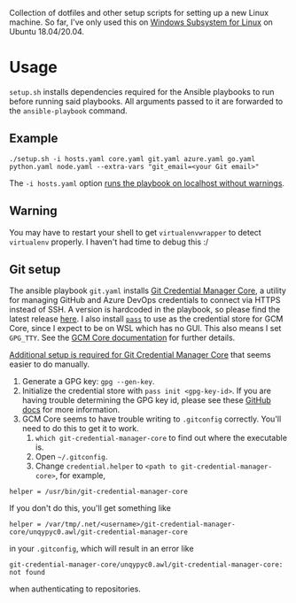 Collection of dotfiles and other setup scripts for setting up a new Linux machine. So far, I've only used this on [Windows Subsystem for Linux](https://docs.microsoft.com/en-us/windows/wsl/) on Ubuntu 18.04/20.04.

# Usage
`setup.sh` installs dependencies required for the Ansible playbooks to run before running said playbooks. All arguments passed to it are forwarded to the `ansible-playbook` command.

## Example
```
./setup.sh -i hosts.yaml core.yaml git.yaml azure.yaml go.yaml python.yaml node.yaml --extra-vars "git_email=<your Git email>"
```
The `-i hosts.yaml` option [runs the playbook on localhost without warnings](https://github.com/ansible/ansible/issues/33132#issuecomment-363908285).

## Warning
You may have to restart your shell to get `virtualenvwrapper` to detect `virtualenv` properly. I haven't had time to debug this :/

## Git setup
The ansible playbook `git.yaml` installs [Git Credential Manager Core](https://github.com/microsoft/Git-Credential-Manager-Core),
a utility for managing GitHub and Azure DevOps credentials to connect via HTTPS instead of SSH. A
version is hardcoded in the playbook, so please find the latest release [here](https://github.com/microsoft/Git-Credential-Manager-Core/releases/latest). I also install [`pass`](https://www.passwordstore.org/) to use as the credential store for GCM Core, since I expect to
be on WSL which has no GUI. This also means I set `GPG_TTY`. See the [GCM Core documentation](https://github.com/microsoft/Git-Credential-Manager-Core/blob/master/docs/linuxcredstores.md) for further details.

[Additional setup is required for Git Credential Manager Core](https://github.com/microsoft/Git-Credential-Manager-Core/blob/master/docs/linuxcredstores.md#2-gpgpass-compatible-files) that seems easier to do manually.
1. Generate a GPG key: `gpg --gen-key`.
2. Initialize the credential store with `pass init <gpg-key-id>`. If you are having trouble determining
the GPG key id, please see these [GitHub docs](https://docs.github.com/en/github/authenticating-to-github/generating-a-new-gpg-key)
for more information.
3. GCM Core seems to have trouble writing to `.gitconfig` correctly. You'll need to do this to get it to work.
    1. `which git-credential-manager-core` to find out where the executable is.
    2. Open `~/.gitconfig`.
    3. Change `credential.helper` to `<path to git-credential-manager-core>`, for example,
  ```
  helper = /usr/bin/git-credential-manager-core
  ```
  If you don't do this, you'll get something like
  ```
  helper = /var/tmp/.net/<username>/git-credential-manager-core/unqypyc0.awl/git-credential-manager-core
  ```
  in your `.gitconfig`, which will result in an error like
  ```
  git-credential-manager-core/unqypyc0.awl/git-credential-manager-core: not found
  ```
  when authenticating to repositories.
